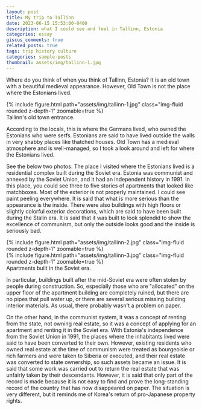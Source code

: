 ```yaml
---
layout: post
title: My trip to Tallinn
date: 2023-06-15 15:53:00-0400
description: what I could see and feel in Tallinn, Estonia
categories: essay
giscus_comments: true
related_posts: true
tags: trip history culture
categories: sample-posts
thumbnail: assets/img/tallinn-1.jpg
---
```



Where do you think of when you think of Tallinn, Estonia? It is an old town with a beautiful medieval appearance. However, Old Town is not the place where the Estonians lived.

<div class="row mt-3">
    {% include figure.html path="assets/img/tallinn-1.jpg" class="img-fluid rounded z-depth-1" zoomable=true  %}
</div>
<div class="caption">
    Tallinn's old town entrance.
</div>

According to the locals, this is where the Germans lived, who owned the Estonians who were serfs. Estonians are said to have lived outside the walls in very shabby places like thatched houses. Old Town has a medieval atmosphere and is well-managed, so I took a look around and left for where the Estonians lived. 

See the below two photos. The place I visited where the Estonians lived is a residential complex built during the Soviet era. Estonia was communist and annexed by the Soviet Union, and it had an independent history in 1991. In this place, you could see three to five stories of apartments that looked like matchboxes. Most of the exterior is not properly maintained. I could see paint peeling everywhere. It is said that what is more serious than the appearance is the inside. There were also buildings with high floors or slightly colorful exterior decorations, which are said to have been built during the Stalin era. It is said that it was built to look splendid to show the excellence of communism, but only the outside looks good and the inside is seriously bad. 

<div class="row mt-3">
    <div class="col-sm mt-3 mt-md-0">
        {% include figure.html path="assets/img/tallinn-2.jpg" class="img-fluid rounded z-depth-1" zoomable=true %}
    </div>
    <div class="col-sm mt-3 mt-md-0">
        {% include figure.html path="assets/img/tallinn-3.jpg" class="img-fluid rounded z-depth-1" zoomable=true %}
    </div>
</div>
<div class="caption">
    Apartments built in the Soviet era.
</div>

In particular, buildings built after the mid-Soviet era were often stolen by people during construction. So, especially those who are "allocated" on the upper floor of the apartment building are completely ruined, but there are no pipes that pull water up, or there are several serious missing building interior materials. As usual, there probably wasn't a problem on paper. 

On the other hand, in the communist system, it was a concept of renting from the state, not owning real estate, so it was a concept of applying for an apartment and renting it in the Soviet era. With Estonia's independence from the Soviet Union in 1991, the places where the inhabitants lived were said to have been converted to their own. However, existing residents who owned real estate at the time of communism were treated as bourgeoisie or rich farmers and were taken to Siberia or executed, and their real estate was converted to state ownership, so such assets became an issue. It is said that some work was carried out to return the real estate that was unfairly taken by their descendants. However, it is said that only part of the record is made because it is not easy to find and prove the long-standing record of the country that has now disappeared on paper. The situation is very different, but it reminds me of Korea's return of pro-Japanese property rights.

